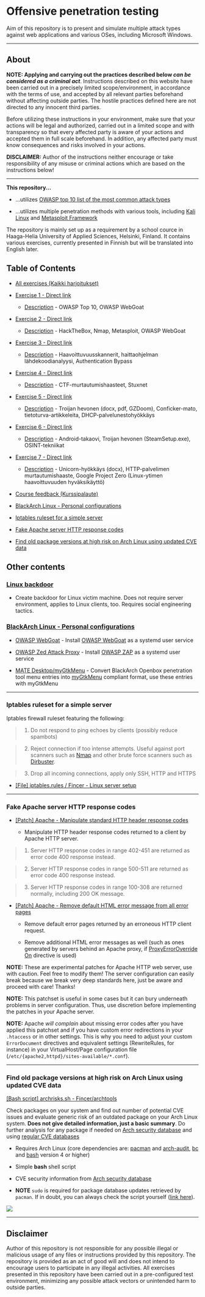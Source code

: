 # Offensive penetration testing

Aim of this repository is to present and simulate multiple attack types against web applications and various OSes, including Microsoft Windows.

---------------

## About

**NOTE: Applying and carrying out the practices described below _can be considered as a criminal act_**. Instructions described on this website have been carried out in a precisely limited scope/environment, in accordance with the terms of use, and accepted by all relevant parties beforehand without affecting outside parties. The hostile practices defined here are not directed to any innocent third parties.

Before utilizing these instructions in your environment, make sure that your actions will be legal and authorized, carried out in a limited scope and with transparency so that every affected party is aware of your actions and accepted them in full scale beforehand. In addition, any affected party must know consequences and risks involved in your actions.

**DISCLAIMER:** Author of the instructions neither encourage or take responsibility of any misuse or criminal actions which are based on the instructions below!

---------------

**This repository...**

- ...utilizes [OWASP top 10 list of the most common attack types](https://www.owasp.org/images/7/72/OWASP_Top_10-2017_%28en%29.pdf.pdf)

- ...utilizes multiple penetration methods with various tools, including [Kali Linux](https://www.kali.org) and [Metasploit Framework](https://www.metasploit.com)

The repository is mainly set up as a requirement by a school cource in Haaga-Helia University of Applied Sciences, Helsinki, Finland. It contains various exercises, currently presented in Finnish but will be translated into English later.

## Table of Contents

- [All exercises (Kaikki harjoitukset)](http://104.248.38.126)

- [Exercise 1 - Direct link](http://104.248.38.126/data/documents/h1.md)

    - [Description](exercises/h1.md) - OWASP Top 10, OWASP WebGoat

- [Exercise 2 - Direct link](http://104.248.38.126/data/documents/h2.md)

    - [Description](exercises/h2.md) - HackTheBox, Nmap, Metasploit, OWASP WebGoat

- [Exercise 3 - Direct link](http://104.248.38.126/data/documents/h3.md)

    - [Description](exercises/h3.md) - Haavoittuvuusskannerit, haittaohjelman lähdekoodianalyysi, Authentication Bypass

- [Exercise 4 - Direct link](http://104.248.38.126/data/documents/h4.md)

    - [Description](exercises/h4.md) - CTF-murtautumishaasteet, Stuxnet

- [Exercise 5 - Direct link](http://104.248.38.126/data/documents/h5.md)

    - [Description](exercises/h5.md) - Troijan hevonen (docx, pdf, GZDoom), Conficker-mato, tietoturva-artikkeleita, DHCP-palvelunestohyökkäys

- [Exercise 6 - Direct link](http://104.248.38.126/data/documents/h6.md)

    - [Description](exercises/h6.md) - Android-takaovi, Troijan hevonen (SteamSetup.exe), OSINT-tekniikat

- [Exercise 7 - Direct link](http://104.248.38.126/data/documents/h7.md)

    - [Description](exercises/h7.md) - Unicorn-hyökkäys (docx), HTTP-palvelimen murtautumishaaste, Google Project Zero (Linux-ytimen haavoittuvuuden hyväksikäyttö)

- [Course feedback (Kurssipalaute)](exercises/course_feedback.md)

- [BlackArch Linux - Personal configurations](https://github.com/Fincer/penetration-testing#blackarch-linux---personal-configurations)

- [Iptables ruleset for a simple server](https://github.com/Fincer/penetration-testing#iptables-ruleset-for-a-simple-server)

- [Fake Apache server HTTP response codes](https://github.com/Fincer/penetration-testing#fake-apache-server-http-response-codes)

- [Find old package versions at high risk on Arch Linux using updated CVE data](https://github.com/Fincer/penetration-testing#find-old-package-versions-at-high-risk-on-arch-linux-using-updated-cve-data)

## Other contents

### [Linux backdoor](random/linux-backdoor.md)

- Create backdoor for Linux victim machine. Does not require server environment, applies to Linux clients, too. Requires social engineering tactics.

### [BlackArch Linux - Personal configurations](blackarch/)

  - [OWASP WebGoat](blackarch/webgoat) - Install [OWASP WebGoat](https://www.owasp.org/index.php/Category:OWASP_WebGoat_Project) as a systemd user service

  - [OWASP Zed Attack Proxy](blackarch/zaproxy-systemd) - Install [OWASP ZAP](https://www.owasp.org/index.php/OWASP_Zed_Attack_Proxy_Project) as a systemd user service

  - [MATE Desktop/myGtkMenu](blackarch/mate-desktop) - Convert BlackArch Openbox penetration tool menu entries into [myGtkMenu](https://sites.google.com/site/jvinla/mygtkmenu) compliant format, use these entries with myGtkMenu

------------------

### Iptables ruleset for a simple server

Iptables firewall ruleset featuring the following:

> 1) Do not respond to ping echoes by clients (possibly reduce spambots)

> 2) Reject connection if too intense attempts. Useful against port scanners such as [Nmap](https://nmap.org/) and other brute force scanners such as [Dirbuster](https://www.owasp.org/index.php/Category:OWASP_DirBuster_Project).

> 3) Drop all incoming connections, apply only SSH, HTTP and HTTPS

- [[File] iptables.rules / Fincer - Linux server setup](https://github.com/Fincer/linux-server-setup/blob/master/other/iptables.rules)

------------------

### Fake Apache server HTTP response codes

- [[Patch] Apache - Manipulate standard HTTP header response codes](https://github.com/Fincer/linux-server-setup/blob/master/patches/patch_apache_break_http_code_standard.patch)

  - Manipulate HTTP header response codes returned to a client by Apache HTTP server.
  
> 1) Server HTTP response codes in range 402-451 are returned as error code 400 response instead.
  
> 2) Server HTTP response codes in range 500-511 are returned as error code 400 response instead.
  
> 3) Server HTTP response codes in range 100-308 are returned normally, including 200 OK message.

- [[Patch] Apache - Remove default HTML error message from all error pages](https://github.com/Fincer/linux-server-setup/blob/master/patches/patch_apache_disable_html_errormsg.patch)

  - Remove default error pages returned by an erroneous HTTP client request.
  
  - Remove additional HTML error messages as well (such as ones generated by servers behind an Apache proxy, if [ProxyErrorOverride On](https://httpd.apache.org/docs/2.4/mod/mod_proxy.html#proxyerroroverride) directive is used)
  
**NOTE:** These are experimental patches for Apache HTTP web server, use with caution. Feel free to modify them! The server configuration can easily break because we break very deep standards here, just be aware and proceed with care! Thanks!

**NOTE:** This patchset is useful in some cases but it can bury underneath problems in server
configuration. Thus, use discretion before implementing the patches in your Apache server.

**NOTE:** Apache *will complain* about missing error codes after you have applied this patchset and if you have custom error redirections in your `.htaccess` or in other settings. This is why you need to adjust your custom `ErrorDocument` directives and equivalent settings (RewriteRules, for instance) in your VirtualHost/Page configuration file (`/etc/{apache2,httpd}/sites-available/*.conf`).

------------------

### Find old package versions at high risk on Arch Linux using updated CVE data

[[Bash script] archrisks.sh - Fincer/archtools](https://github.com/Fincer/archtools/blob/master/tools/archrisks.sh)

Check packages on your system and find out number of potential CVE issues and evaluate generic risk of an outdated package on your Arch Linux system. **Does not give detailed information, just a basic summary**. Do further analysis for any package if needed on [Arch security database](https://security.archlinux.org/) and using [regular CVE databases](https://www.searx.me/?q=cve%20database)

- Requires Arch Linux (core dependencies are: [pacman](https://www.archlinux.org/packages/core/x86_64/pacman/) and [arch-audit](https://www.archlinux.org/packages/community/x86_64/arch-audit/), [bc](https://www.archlinux.org/packages/extra/x86_64/bc/) and [bash](https://www.archlinux.org/packages/core/x86_64/bash/) version 4 or higher)

- Simple **bash** shell script

- CVE security information from [Arch security database](https://security.archlinux.org/)

- **NOTE** `sudo` is required for package database updates retrieved by `pacman`. If in doubt, you can always check the script yourself ([link here](https://github.com/Fincer/archtools/blob/master/tools/archrisks.sh)).

![](https://raw.githubusercontent.com/Fincer/archtools/master/images/archrisks.png)

------------------

## Disclaimer

Author of this repository is not responsible for any possible illegal or malicious usage of any files or instructions provided by this repository. The repository is provided as an act of good will and does not intend to encourage users to participate in any illegal activities. All exercises presented in this repository have been carried out in a pre-configured test environment, minimizing any possible attack vectors or unintended harm to outside parties.
